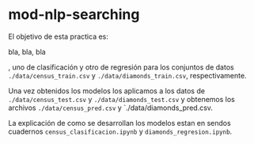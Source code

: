 # mod-nlp-searching

El objetivo de esta practica es:

bla, bla, bla


, uno de clasificación y otro de regresión para los conjuntos de datos `./data/census_train.csv` y `./data/diamonds_train.csv`, respectivamente.

Una vez obtenidos los modelos los aplicamos a los datos de `./data/census_test.csv` y `./data/diamonds_test.csv` y obtenemos los archivos `./data/census_pred.csv` y `./data/diamonds_pred.csv.

La explicación de como se desarrollan los modelos estan en sendos cuadernos `census_clasificacion.ipynb` y `diamonds_regresion.ipynb`.

